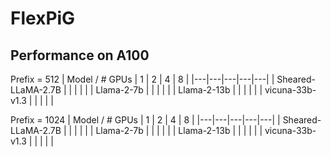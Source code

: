 # FlexPiG

## Performance on A100
Prefix = 512 
| Model / # GPUs | 1 | 2 | 4 | 8 |
|---|---|---|---|---|
| Sheared-LLaMA-2.7B  |   |   |   |   |
| Llama-2-7b  |   |   |   |   |
| Llama-2-13b  |   |   |   |   |
| vicuna-33b-v1.3 |   |   |   |   |

Prefix = 1024 
| Model / # GPUs | 1 | 2 | 4 | 8 |
|---|---|---|---|---|
| Sheared-LLaMA-2.7B  |   |   |   |   |
| Llama-2-7b  |   |   |   |   |
| Llama-2-13b  |   |   |   |   |
| vicuna-33b-v1.3 |   |   |   |   |
